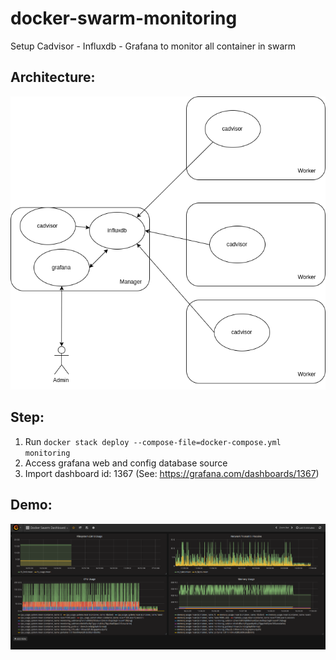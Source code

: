 # docker-swarm-monitoring
Setup Cadvisor - Influxdb - Grafana to monitor all container in swarm
## Architecture:

![architechture](https://github.com/cuongnb14/docker-monitoring/raw/master/architecture.png)

## Step:
1. Run `docker stack deploy --compose-file=docker-compose.yml monitoring`
2. Access grafana web and config database source
3. Import dashboard id: 1367 (See: https://grafana.com/dashboards/1367)

## Demo:
![Demo](https://github.com/cuongnb14/docker-monitoring/raw/master/Grafana_Docker_Swarm_Dashboard.png)

